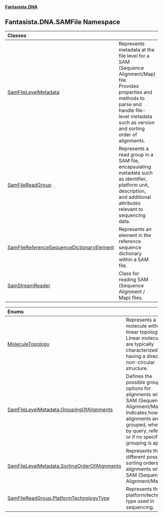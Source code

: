 #### [Fantasista.DNA](index.md 'index')

## Fantasista.DNA.SAMFile Namespace

| Classes | |
| :--- | :--- |
| [SamFileLevelMetadata](Fantasista.DNA.SAMFile.SamFileLevelMetadata.md 'Fantasista.DNA.SAMFile.SamFileLevelMetadata') | Represents metadata at the file level for a SAM (Sequence Alignment/Map) file.<br/>Provides properties and methods to parse and handle file-level metadata such as version and sorting order of<br/>alignments. |
| [SamFileReadGroup](Fantasista.DNA.SAMFile.SamFileReadGroup.md 'Fantasista.DNA.SAMFile.SamFileReadGroup') | Represents a read group in a SAM file, encapsulating metadata such as identifier, platform unit,<br/>description, and additional attributes relevant to sequencing data. |
| [SamFileReferenceSequenceDictionaryElement](Fantasista.DNA.SAMFile.SamFileReferenceSequenceDictionaryElement.md 'Fantasista.DNA.SAMFile.SamFileReferenceSequenceDictionaryElement') | Represents an element in the reference sequence dictionary within a SAM file. |
| [SamStreamReader](Fantasista.DNA.SAMFile.SamStreamReader.md 'Fantasista.DNA.SAMFile.SamStreamReader') | Class for reading SAM (Sequence Alignment / Map) files. |

| Enums | |
| :--- | :--- |
| [MoleculeTopology](Fantasista.DNA.SAMFile.MoleculeTopology.md 'Fantasista.DNA.SAMFile.MoleculeTopology') | Represents a molecule with a linear topology.<br/>Linear molecules are typically characterized by having a direct, non-circular structure. |
| [SamFileLevelMetadata.GroupingOfAlignments](Fantasista.DNA.SAMFile.SamFileLevelMetadata.GroupingOfAlignments.md 'Fantasista.DNA.SAMFile.SamFileLevelMetadata.GroupingOfAlignments') | Defines the possible grouping options for alignments within a SAM (Sequence Alignment/Map) file.<br/>Indicates how alignments are grouped, whether by query, reference, or if no specific grouping is applied. |
| [SamFileLevelMetadata.SortingOrderOfAlignments](Fantasista.DNA.SAMFile.SamFileLevelMetadata.SortingOrderOfAlignments.md 'Fantasista.DNA.SAMFile.SamFileLevelMetadata.SortingOrderOfAlignments') | Represents the different possible sorting orders for alignments within a SAM (Sequence Alignment/Map) file. |
| [SamFileReadGroup.PlatformTechnologyType](Fantasista.DNA.SAMFile.SamFileReadGroup.PlatformTechnologyType.md 'Fantasista.DNA.SAMFile.SamFileReadGroup.PlatformTechnologyType') | Represents the platform/technology type used in sequencing. |
